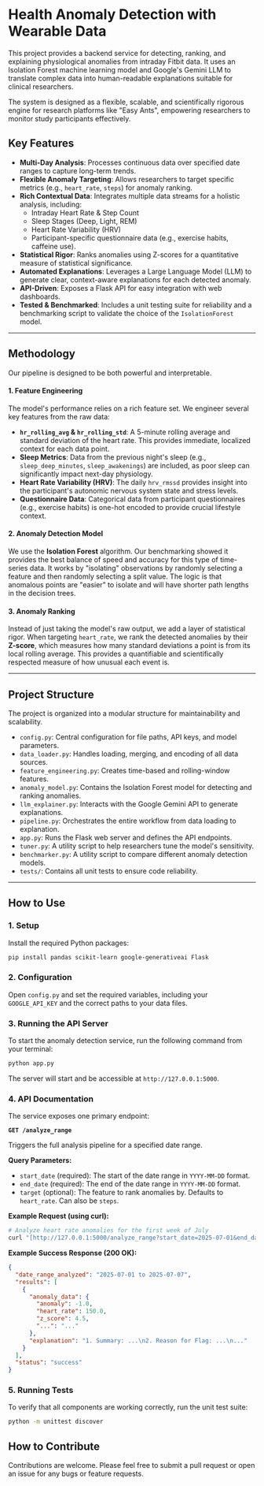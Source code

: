 # Health Anomaly Detection with Wearable Data

This project provides a backend service for detecting, ranking, and explaining physiological anomalies from intraday Fitbit data. It uses an Isolation Forest machine learning model and Google's Gemini LLM to translate complex data into human-readable explanations suitable for clinical researchers.

The system is designed as a flexible, scalable, and scientifically rigorous engine for research platforms like "Easy Ants", empowering researchers to monitor study participants effectively.

## Key Features

- **Multi-Day Analysis**: Processes continuous data over specified date ranges to capture long-term trends.
- **Flexible Anomaly Targeting**: Allows researchers to target specific metrics (e.g., `heart_rate`, `steps`) for anomaly ranking.
- **Rich Contextual Data**: Integrates multiple data streams for a holistic analysis, including:
    - Intraday Heart Rate & Step Count
    - Sleep Stages (Deep, Light, REM)
    - Heart Rate Variability (HRV)
    - Participant-specific questionnaire data (e.g., exercise habits, caffeine use).
- **Statistical Rigor**: Ranks anomalies using Z-scores for a quantitative measure of statistical significance.
- **Automated Explanations**: Leverages a Large Language Model (LLM) to generate clear, context-aware explanations for each detected anomaly.
- **API-Driven**: Exposes a Flask API for easy integration with web dashboards.
- **Tested & Benchmarked**: Includes a unit testing suite for reliability and a benchmarking script to validate the choice of the `IsolationForest` model.

---

## Methodology

Our pipeline is designed to be both powerful and interpretable.

#### 1. Feature Engineering
The model's performance relies on a rich feature set. We engineer several key features from the raw data:
-   **`hr_rolling_avg` & `hr_rolling_std`**: A 5-minute rolling average and standard deviation of the heart rate. This provides immediate, localized context for each data point.
-   **Sleep Metrics**: Data from the previous night's sleep (e.g., `sleep_deep_minutes`, `sleep_awakenings`) are included, as poor sleep can significantly impact next-day physiology.
-   **Heart Rate Variability (HRV)**: The daily `hrv_rmssd` provides insight into the participant's autonomic nervous system state and stress levels.
-   **Questionnaire Data**: Categorical data from participant questionnaires (e.g., exercise habits) is one-hot encoded to provide crucial lifestyle context.

#### 2. Anomaly Detection Model
We use the **Isolation Forest** algorithm. Our benchmarking showed it provides the best balance of speed and accuracy for this type of time-series data. It works by "isolating" observations by randomly selecting a feature and then randomly selecting a split value. The logic is that anomalous points are "easier" to isolate and will have shorter path lengths in the decision trees.

#### 3. Anomaly Ranking
Instead of just taking the model's raw output, we add a layer of statistical rigor. When targeting `heart_rate`, we rank the detected anomalies by their **Z-score**, which measures how many standard deviations a point is from its local rolling average. This provides a quantifiable and scientifically respected measure of how unusual each event is.

---

## Project Structure

The project is organized into a modular structure for maintainability and scalability.

-   `config.py`: Central configuration for file paths, API keys, and model parameters.
-   `data_loader.py`: Handles loading, merging, and encoding of all data sources.
-   `feature_engineering.py`: Creates time-based and rolling-window features.
-   `anomaly_model.py`: Contains the Isolation Forest model for detecting and ranking anomalies.
-   `llm_explainer.py`: Interacts with the Google Gemini API to generate explanations.
-   `pipeline.py`: Orchestrates the entire workflow from data loading to explanation.
-   `app.py`: Runs the Flask web server and defines the API endpoints.
-   `tuner.py`: A utility script to help researchers tune the model's sensitivity.
-   `benchmarker.py`: A utility script to compare different anomaly detection models.
-   `tests/`: Contains all unit tests to ensure code reliability.

---

## How to Use

### 1. Setup
Install the required Python packages:
```bash
pip install pandas scikit-learn google-generativeai Flask
```

### 2. Configuration
Open `config.py` and set the required variables, including your `GOOGLE_API_KEY` and the correct paths to your data files.

### 3. Running the API Server
To start the anomaly detection service, run the following command from your terminal:
```bash
python app.py
```
The server will start and be accessible at `http://127.0.0.1:5000`.

### 4. API Documentation

The service exposes one primary endpoint:

**`GET /analyze_range`**

Triggers the full analysis pipeline for a specified date range.

**Query Parameters:**
-   `start_date` (required): The start of the date range in `YYYY-MM-DD` format.
-   `end_date` (required): The end of the date range in `YYYY-MM-DD` format.
-   `target` (optional): The feature to rank anomalies by. Defaults to `heart_rate`. Can also be `steps`.

**Example Request (using curl):**
```bash
# Analyze heart rate anomalies for the first week of July
curl "[http://127.0.0.1:5000/analyze_range?start_date=2025-07-01&end_date=2025-07-07&target=heart_rate](http://127.0.0.1:5000/analyze_range?start_date=2025-07-01&end_date=2025-07-07&target=heart_rate)"
```

**Example Success Response (200 OK):**
```json
{
  "date_range_analyzed": "2025-07-01 to 2025-07-07",
  "results": [
    {
      "anomaly_data": {
        "anomaly": -1.0,
        "heart_rate": 150.0,
        "z_score": 4.5,
        "...": "..."
      },
      "explanation": "1. Summary: ...\n2. Reason for Flag: ...\n..."
    }
  ],
  "status": "success"
}
```

### 5. Running Tests
To verify that all components are working correctly, run the unit test suite:
```bash
python -m unittest discover
```

## How to Contribute
Contributions are welcome. Please feel free to submit a pull request or open an issue for any bugs or feature requests.